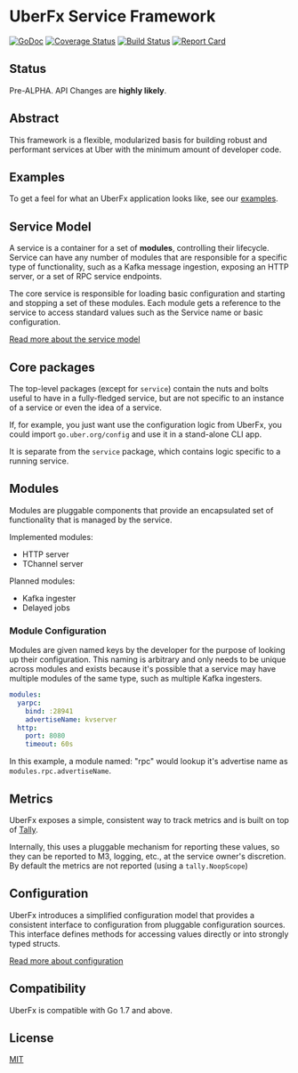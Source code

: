 # UberFx Service Framework

[![GoDoc][doc-img]][doc]
[![Coverage Status][cov-img]][cov]
[![Build Status][ci-img]][ci]
[![Report Card][report-card-img]][report-card]

## Status

Pre-ALPHA. API Changes are **highly likely**.

## Abstract

This framework is a flexible, modularized basis for building robust and
performant services at Uber with the minimum amount of developer code.

## Examples

To get a feel for what an UberFx application looks like,
see our [examples](examples/).

## Service Model

A service is a container for a set of **modules**, controlling their lifecycle.
Service can have any number of modules that are responsible for a specific type
of functionality, such as a Kafka message ingestion, exposing an HTTP server, or
a set of RPC service endpoints.

The core service is responsible for loading basic configuration and starting and
stopping a set of these modules.  Each module gets a reference to the service to
access standard values such as the Service name or basic configuration.

[Read more about the service model](service/README.md)

## Core packages

The top-level packages (except for `service`) contain the nuts and bolts useful
to have in a fully-fledged service, but are not specific to an instance of a
service or even the idea of a service.

If, for example, you just want use the configuration logic from UberFx, you
could import `go.uber.org/config` and use it in a stand-alone CLI app.

It is separate from the `service` package, which contains logic specific to
a running service.

## Modules

Modules are pluggable components that provide an encapsulated set of
functionality that is managed by the service.

Implemented modules:

* HTTP server
* TChannel server

Planned modules:

* Kafka ingester
* Delayed jobs

### Module Configuration

Modules are given named keys by the developer for the purpose of looking up
their configuration. This naming is arbitrary and only needs to be unique
across modules and exists because it's possible that a service may have multiple
modules of the same type, such as multiple Kafka ingesters.

```yaml
modules:
  yarpc:
    bind: :28941
    advertiseName: kvserver
  http:
    port: 8080
    timeout: 60s
```

In this example, a module named: "rpc" would lookup it's advertise name as
`modules.rpc.advertiseName`.

## Metrics

UberFx exposes a simple, consistent way to track metrics and is built on top of
[Tally](https://github.com/uber-go/tally).

Internally, this uses a pluggable mechanism for reporting these values, so they
can be reported to M3, logging, etc., at the service owner's discretion.
By default the metrics are not reported (using a `tally.NoopScope`)

## Configuration

UberFx introduces a simplified configuration model that provides a consistent
interface to configuration from pluggable configuration sources. This interface
defines methods for accessing values directly or into strongly
typed structs.

[Read more about configuration](config/README.md)

## Compatibility

UberFx is compatible with Go 1.7 and above.

## License

[MIT](LICENSE.txt)

[doc]: https://godoc.org/go.uber.org/fx
[doc-img]: https://godoc.org/go.uber.org/fx?status.svg
[cov]: https://coveralls.io/github/uber-go/fx?branch=master
[cov-img]: https://coveralls.io/repos/github/uber-go/fx/badge.svg?branch=master
[ci]: https://travis-ci.org/uber-go/fx
[ci-img]: https://travis-ci.org/uber-go/fx.svg?branch=master
[report-card]: https://goreportcard.com/report/github.com/uber-go/fx
[report-card-img]: https://goreportcard.com/badge/github.com/uber-go/fx
